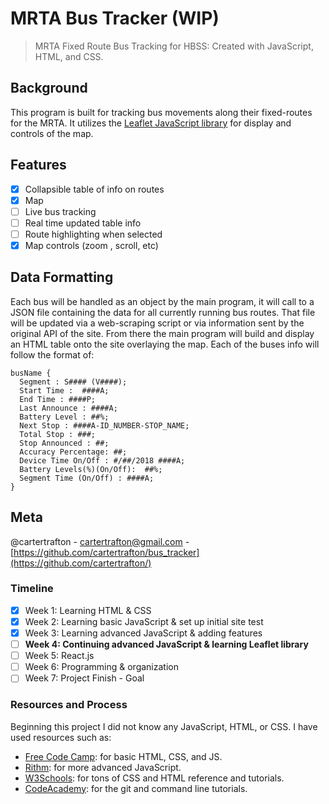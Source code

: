 # MRTA Bus Tracker (WIP)
>MRTA Fixed Route Bus Tracking for HBSS: Created with JavaScript, HTML, and CSS.

## Background
This program is built for tracking bus movements along their fixed-routes for the MRTA.
It utilizes the [Leaflet JavaScript library](https://github.com/Leaflet/Leaflet) 
for display and controls of the 
map. 

## Features
- [x] Collapsible table of info on routes
- [x] Map
- [ ] Live bus tracking
- [ ] Real time updated table info
- [ ] Route highlighting when selected
- [x] Map controls (zoom , scroll, etc)

## Data Formatting 
Each bus will be handled as an object by the main program, it will call to a JSON file containing the data for all currently running bus routes. That file will be updated via a web-scraping script or via information sent by the original API of the site. From there the main program will build and display an HTML table onto the site overlaying the map. Each of the buses info will follow the format of:

```
busName {
  Segment : S#### (V####);
  Start Time :  ####A;
  End Time : ####P;
  Last Announce : ####A;
  Battery Level : ##%;
  Next Stop : ####A-ID_NUMBER-STOP_NAME;
  Total Stop : ###;
  Stop Announced : ##;
  Accuracy Percentage: ##;
  Device Time On/Off : #/##/2018 ####A;
  Battery Levels(%)(On/Off):  ##%;
  Segment Time (On/Off) : ####A;
}
```

## Meta
@cartertrafton - cartertrafton@gmail.com - [https://github.com/cartertrafton/bus_tracker](https://github.com/cartertrafton/)

### Timeline
- [x] Week 1: Learning HTML & CSS 
- [x] Week 2: Learning basic JavaScript & set up initial site test
- [x] Week 3: Learning advanced JavaScript & adding features
- [ ] **Week 4: Continuing advanced JavaScript & learning Leaflet library**
- [ ] Week 5: React.js
- [ ] Week 6: Programming & organization
- [ ] Week 7: Project Finish - Goal

### Resources and Process
Beginning this project I did not know any JavaScript, HTML, or CSS. I have used 
resources such as: 
- [Free Code Camp](https://learn.freecodecamp.org): for basic HTML, CSS, and JS.
- [Rithm](https://www.rithmschool.com/courses): for more advanced JavaScript.
- [W3Schools](https://www.w3schools.com/default.asp): for tons of CSS and HTML reference and tutorials.
- [CodeAcademy](https://www.codecademy.com): for the git and command line tutorials.


